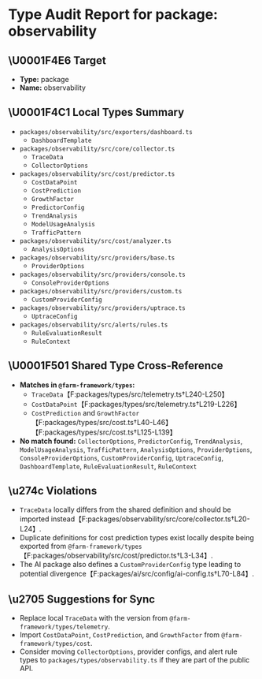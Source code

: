 # Type Audit Report for package: observability

## \U0001F4E6 Target
- **Type:** package
- **Name:** observability

## \U0001F4C1 Local Types Summary
- `packages/observability/src/exporters/dashboard.ts`
  - `DashboardTemplate`
- `packages/observability/src/core/collector.ts`
  - `TraceData`
  - `CollectorOptions`
- `packages/observability/src/cost/predictor.ts`
  - `CostDataPoint`
  - `CostPrediction`
  - `GrowthFactor`
  - `PredictorConfig`
  - `TrendAnalysis`
  - `ModelUsageAnalysis`
  - `TrafficPattern`
- `packages/observability/src/cost/analyzer.ts`
  - `AnalysisOptions`
- `packages/observability/src/providers/base.ts`
  - `ProviderOptions`
- `packages/observability/src/providers/console.ts`
  - `ConsoleProviderOptions`
- `packages/observability/src/providers/custom.ts`
  - `CustomProviderConfig`
- `packages/observability/src/providers/uptrace.ts`
  - `UptraceConfig`
- `packages/observability/src/alerts/rules.ts`
  - `RuleEvaluationResult`
  - `RuleContext`

## \U0001F501 Shared Type Cross-Reference
- **Matches in `@farm-framework/types`:**
  - `TraceData`【F:packages/types/src/telemetry.ts†L240-L250】
  - `CostDataPoint`【F:packages/types/src/telemetry.ts†L219-L226】
  - `CostPrediction` and `GrowthFactor`【F:packages/types/src/cost.ts†L40-L46】【F:packages/types/src/cost.ts†L125-L139】
- **No match found:** `CollectorOptions`, `PredictorConfig`, `TrendAnalysis`, `ModelUsageAnalysis`, `TrafficPattern`, `AnalysisOptions`, `ProviderOptions`, `ConsoleProviderOptions`, `CustomProviderConfig`, `UptraceConfig`, `DashboardTemplate`, `RuleEvaluationResult`, `RuleContext`

## \u274c Violations
- `TraceData` locally differs from the shared definition and should be imported instead【F:packages/observability/src/core/collector.ts†L20-L24】.
- Duplicate definitions for cost prediction types exist locally despite being exported from `@farm-framework/types`【F:packages/observability/src/cost/predictor.ts†L3-L34】.
- The AI package also defines a `CustomProviderConfig` type leading to potential divergence【F:packages/ai/src/config/ai-config.ts†L70-L84】.

## \u2705 Suggestions for Sync
- Replace local `TraceData` with the version from `@farm-framework/types/telemetry`.
- Import `CostDataPoint`, `CostPrediction`, and `GrowthFactor` from `@farm-framework/types/cost`.
- Consider moving `CollectorOptions`, provider configs, and alert rule types to `packages/types/observability.ts` if they are part of the public API.
